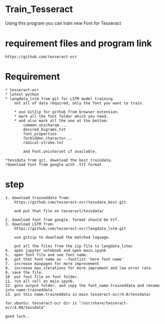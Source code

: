 # Train_Tesseract
Using this program you can train new Font for Tesseract

# requirement files and program link
    https://github.com/tesseract-ocr

# Requirement
    * tesseract-ocr
    * latest python
    * langdata_lstm from git for LSTM model training
        not all of data required, only the font you want to train.

        * use GitZip for github from browser extension.
        * mark all the font folder which you need.
        * and also mark all the one at the bottom:
            common.unicharam....
            desired_bigrams.txt
            font_properties
            forbidden_character...
            radical-stroke.txt

            and Font.unicharset if available.

    *tessdata from git. download the best traindata.
    *download Font from google with .ttf format

# step
    1. download traineddata from: 
        https://github.com/tesseract-ocr/tessdata_best.git

        and put that file on tesseract/tessdata/

    2. download font from google. format should be ttf.
    3. download LSTM from:
        https://github.com/tesseract-ocr/langdata_lstm.git 

        use gitzip to download the matched laguage.
        
        put all the files from the zip file to langdata_lstm/
    4.  open jupyter notebook and open main.ipynb
    5.  open font file and see font name.
    6.  put that font name on --fontlist 'here font name'
    7.  increase maxpages for more improvement
    8.  increase max_iterations for more improment and low error rate.
    9. save the file.
    10  put font file on font folder.
    11. run all cell on main.ipynb.
    12. goto output folder. and copy the font_name.traineddata and rename into name.traineddata
    13. put this name.traineddata in main tesseract-ocr/4.0/tessdata/

    for ubuntu: tesseract-ocr dir is "/usr/share/tesseract-ocr/4.00/tessdata"

    good luck..


